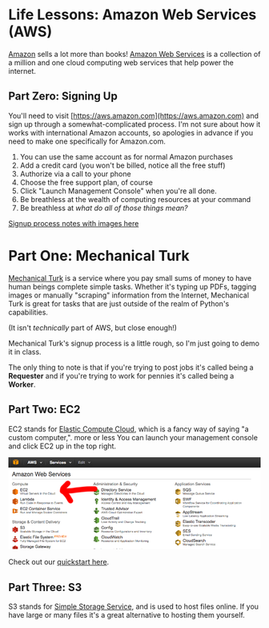 # Life Lessons: Amazon Web Services (AWS)

[Amazon](http://amazon.com) sells a lot more than books! [Amazon Web Services](https://en.wikipedia.org/wiki/Amazon_Web_Services) is a collection of a million and one cloud computing web services that help power the internet.

## Part Zero: Signing Up

You'll need to visit [https://aws.amazon.com](https://aws.amazon.com) and sign up through a somewhat-complicated process. I'm not sure about how it works with international Amazon accounts, so apologies in advance if you need to make one specifically for Amazon.com.

1. You can use the same account as for normal Amazon purchases
2. Add a credit card (you won't be billed, notice all the free stuff)
3. Authorize via a call to your phone
4. Choose the free support plan, of course
5. Click "Launch Management Console" when you're all done.
6. Be breathless at the wealth of computing resources at your command
7. Be breathless at *what do all of those things mean?*

[Signup process notes with images here](13-aws-signup.md)

# Part One: Mechanical Turk

[Mechanical Turk](https://www.mturk.com/mturk/welcome) is a service where you pay small sums of money to have human beings complete simple tasks. Whether it's typing up PDFs, tagging images or manually "scraping" information from the Internet, Mechanical Turk is great for tasks that are just outside of the realm of Python's capabilities.

(It isn't *technically* part of AWS, but close enough!)

Mechanical Turk's signup process is a little rough, so I'm just going to demo it in class.

The only thing to note is that if you're trying to post jobs it's called being a **Requester** and if you're trying to work for pennies it's called being a **Worker**.

## Part Two: EC2

EC2 stands for [Elastic Compute Cloud](https://console.aws.amazon.com/ec2/v2/home), which is a fancy way of saying "a custom computer,". more or less You can launch your management console and click EC2 up in the top right.

![image](images/aws-4-2.png)

Check out our [quickstart here](13-aws-ec2.md).

## Part Three: S3

S3 stands for [Simple Storage Service](https://console.aws.amazon.com/ec2/v2/home), and is used to host files online. If you have large or many files it's a great alternative to hosting them yourself.